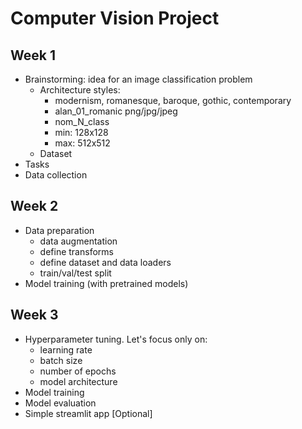 # Computer Vision Project
## Week 1
- Brainstorming: idea for an image classification problem
  - Architecture styles:
    - modernism, romanesque, baroque, gothic, contemporary
    - alan_01_romanic png/jpg/jpeg
    - nom_N_class
    - min: 128x128
    - max: 512x512
  - Dataset
- Tasks
- Data collection
## Week 2
- Data preparation
  - data augmentation 
  - define transforms
  - define dataset and data loaders
  - train/val/test split
- Model training (with pretrained models)
## Week 3
- Hyperparameter tuning. Let's focus only on:
  - learning rate
  - batch size
  - number of epochs
  - model architecture
- Model training
- Model evaluation
- Simple streamlit app [Optional]
